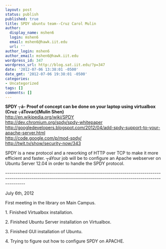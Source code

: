 ```yaml
---
layout: post
status: publish
published: true
title: SPDY ubuntu team--Cruz Carol Mulin
author:
  display_name: mshen6
  login: mshen6
  email: mshen6@hawk.iit.edu
  url: ''
author_login: mshen6
author_email: mshen6@hawk.iit.edu
wordpress_id: 347
wordpress_url: http://blog.sat.iit.edu/?p=347
date: '2012-07-06 13:38:01 -0500'
date_gmt: '2012-07-06 19:38:01 -0500'
categories:
- Uncategorized
tags: []
comments: []
---
```

<p><strong>SPDY ┬&aacute;- Proof of concept can be done on your laptop using virtualbox (Cruz ┬&aacute;Tovar)(Mulin Shen) </strong><br />
<a href="http://en.wikipedia.org/wiki/SPDY">http://en.wikipedia.org/wiki/SPDY</a><br />
<a href="http://dev.chromium.org/spdy/spdy-whitepaper">http://dev.chromium.org/spdy/spdy-whitepaper</a><br />
<a href="http://googledevelopers.blogspot.com/2012/04/add-spdy-support-to-your-apache-server.html">http://googledevelopers.blogspot.com/2012/04/add-spdy-support-to-your-apache-server.html</a><br />
<a href="http://code.google.com/p/mod-spdy/">http://code.google.com/p/mod-spdy/</a><br />
<a href="http://twit.tv/show/security-now/343">http://twit.tv/show/security-now/343</a></p>
<p>SPDY is a new protocol and a reworking of HTTP over TCP to make it more efficient and faster. ┬&aacute;Your job will be to configure an Apache webserver on Ubuntu Server 12.04 in order to handle the SPDY protocol.</p>
<p>----------------------------------------------------------------------------------------------------------------------------------------------------------------------</p>
<p>July 6th, 2012</p>
<p>First meeting in the library on Main Campus.</p>
<p>1. Finished Virtualbox installation.</p>
<p>2. Finished Ubuntu Server installation on Virtualbox.</p>
<p>3. Finished GUI installation of Ubuntu.</p>
<p>4. Trying to figure out how to configure SPDY on APACHE.</p>
